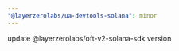 ```yaml
---
"@layerzerolabs/ua-devtools-solana": minor
---
```


update @layerzerolabs/oft-v2-solana-sdk version
